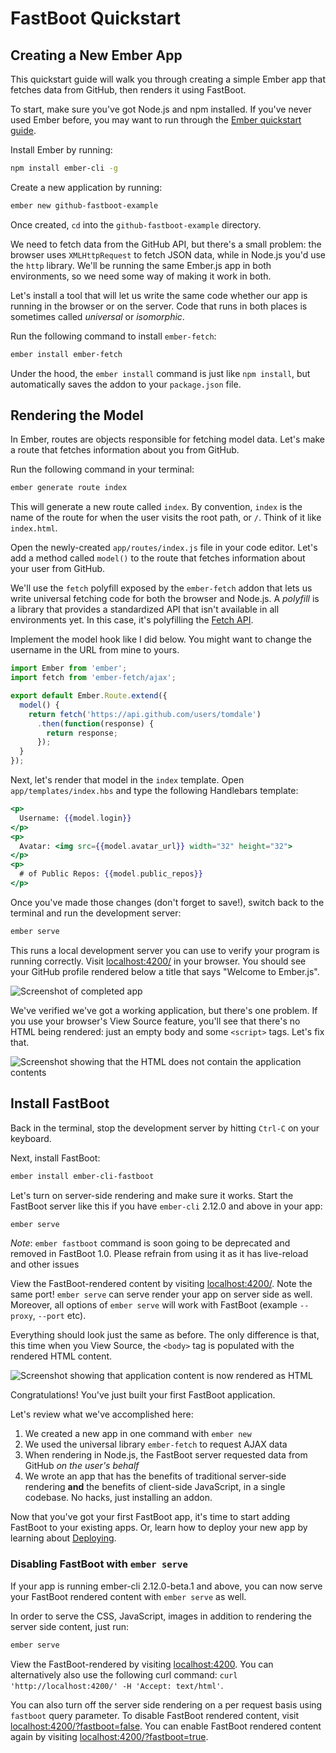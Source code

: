 # FastBoot Quickstart

## Creating a New Ember App

This quickstart guide will walk you through creating a simple Ember app that fetches data from GitHub, then renders it using FastBoot.

To start, make sure you've got Node.js and npm installed. If you've never used Ember before, you may want to run through the [Ember quickstart guide](https://guides.emberjs.com/v2.7.0/getting-started/quick-start/).

Install Ember by running:

```sh
npm install ember-cli -g
```

Create a new application by running:

```sh
ember new github-fastboot-example
```

Once created, `cd` into the `github-fastboot-example` directory.

We need to fetch data from the GitHub API, but there's a small problem: the browser uses `XMLHttpRequest` to fetch JSON data, while in Node.js you'd use the `http` library. We'll be running the same Ember.js app in both environments, so we need some way of making it work in both.

Let's install a tool that will let us write the same code whether our app is running in the browser or on the server. Code that runs in both places is sometimes called _universal_ or _isomorphic_.

Run the following command to install `ember-fetch`:

```sh
ember install ember-fetch
```

Under the hood, the `ember install` command is just like `npm install`, but automatically saves the addon to your `package.json` file.

## Rendering the Model

In Ember, routes are objects responsible for fetching model data. Let's make a route that fetches information about you from GitHub.

Run the following command in your terminal:

```sh
ember generate route index
```

This will generate a new route called `index`. By convention, `index` is the name of the route for when the user visits the root path, or `/`. Think of it like `index.html`.

Open the newly-created `app/routes/index.js` file in your code editor. Let's add a method called `model()` to the route that fetches information about your user from GitHub.

We'll use the `fetch` polyfill exposed by the `ember-fetch` addon that lets us write universal fetching code for both the browser and Node.js. A _polyfill_ is a library that provides a standardized API that isn't available in all environments yet. In this case, it's polyfilling the [Fetch API](https://developer.mozilla.org/en-US/docs/Web/API/Fetch_API).

Implement the model hook like I did below. You might want to change the username in the URL from mine to yours.

```javascript
import Ember from 'ember';
import fetch from 'ember-fetch/ajax';

export default Ember.Route.extend({
  model() {
    return fetch('https://api.github.com/users/tomdale')
      .then(function(response) {
        return response;
      });
  }
});
```

Next, let's render that model in the `index` template. Open `app/templates/index.hbs` and type the following Handlebars template:

```hbs
<p>
  Username: {{model.login}}
</p>
<p>
  Avatar: <img src={{model.avatar_url}} width="32" height="32">
</p>
<p>
  # of Public Repos: {{model.public_repos}}
</p>
```

Once you've made those changes (don't forget to save!), switch back to the terminal and run the development server:

```sh
ember serve
```

This runs a local development server you can use to verify your program is running correctly. Visit [localhost:4200/](http://localhost:4200/) in your browser. You should see your GitHub profile rendered below a title that says "Welcome to Ember.js".

![Screenshot of completed app](/images/quickstart/github-fastboot-example-screenshot.png)

We've verified we've got a working application, but there's one problem. If you use your browser's View Source feature, you'll see that there's no HTML being rendered: just an empty body and some `<script>` tags. Let's fix that.

![Screenshot showing that the HTML does not contain the application contents](/images/quickstart/github-fastboot-example-empty-source.png)

## Install FastBoot

Back in the terminal, stop the development server by hitting `Ctrl-C` on your keyboard.

Next, install FastBoot:

```sh
ember install ember-cli-fastboot
```

Let's turn on server-side rendering and make sure it works. Start the FastBoot server like this if you have `ember-cli` 2.12.0 and above in your app:

```sh
ember serve
```

*Note*: `ember fastboot` command is soon going to be deprecated and removed in FastBoot 1.0. Please refrain from using it as it has live-reload and other issues

View the FastBoot-rendered content by visiting [localhost:4200/](http://localhost:4200/). Note the same port! `ember serve` can serve render your app on server side as well. Moreover, all options of `ember serve` will work with FastBoot (example `--proxy`, `--port` etc).

Everything should look just the same as before. The only difference is that, this time when you View Source, the `<body>` tag is populated with the rendered HTML content.

![Screenshot showing that application content is now rendered as HTML](/images/quickstart/github-fastboot-example-populated-source.png)

Congratulations! You've just built your first FastBoot application.

Let's review what we've accomplished here:

1. We created a new app in one command with `ember new`
2. We used the universal library `ember-fetch` to request AJAX data
3. When rendering in Node.js, the FastBoot server requested data from GitHub _on the user's behalf_
4. We wrote an app that has the benefits of traditional server-side rendering **and** the benefits of client-side JavaScript, in a single codebase. No hacks, just installing an addon.

Now that you've got your first FastBoot app, it's time to start adding FastBoot to your existing apps. Or, learn how to deploy your new app by learning about [Deploying](/docs/deploying).

### Disabling FastBoot with `ember serve`

If your app is running ember-cli 2.12.0-beta.1 and above, you can now serve your FastBoot rendered content with `ember serve` as well.

In order to serve the CSS, JavaScript, images in addition to rendering the server side content, just run:

```sh
ember serve
```

View the FastBoot-rendered by visiting [localhost:4200](http://localhost:42000/). You can alternatively also use the following curl command: `curl 'http://localhost:4200/' -H 'Accept: text/html'`.

You can also turn off the server side rendering on a per request basis using `fastboot` query parameter. To disable FastBoot rendered content, visit [localhost:4200/?fastboot=false](http://localhost:4200/?fastboot=false). You can enable FastBoot rendered content again by visiting [localhost:4200/?fastboot=true](http://localhost:4200/?fastboot=true).
